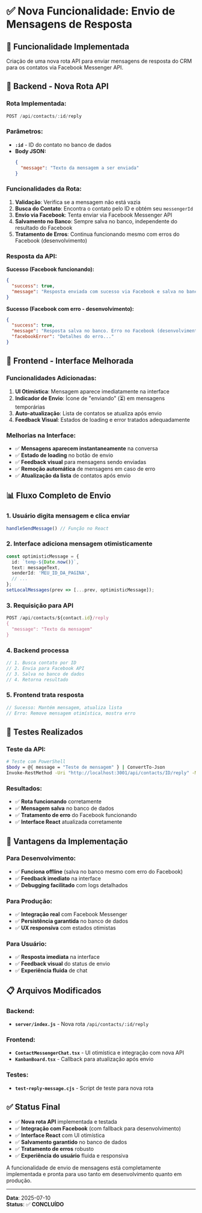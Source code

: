 # ✅ Nova Funcionalidade: Envio de Mensagens de Resposta

## 🎯 **Funcionalidade Implementada**
Criação de uma nova rota API para enviar mensagens de resposta do CRM para os contatos via Facebook Messenger API.

## 🔧 **Backend - Nova Rota API**

### **Rota Implementada:**
```javascript
POST /api/contacts/:id/reply
```

### **Parâmetros:**
- **`:id`** - ID do contato no banco de dados
- **Body JSON:**
  ```json
  {
    "message": "Texto da mensagem a ser enviada"
  }
  ```

### **Funcionalidades da Rota:**

1. **Validação**: Verifica se a mensagem não está vazia
2. **Busca do Contato**: Encontra o contato pelo ID e obtém seu `messengerId`
3. **Envio via Facebook**: Tenta enviar via Facebook Messenger API
4. **Salvamento no Banco**: Sempre salva no banco, independente do resultado do Facebook
5. **Tratamento de Erros**: Continua funcionando mesmo com erros do Facebook (desenvolvimento)

### **Resposta da API:**

**Sucesso (Facebook funcionando):**
```json
{
  "success": true,
  "message": "Resposta enviada com sucesso via Facebook e salva no banco."
}
```

**Sucesso (Facebook com erro - desenvolvimento):**
```json
{
  "success": true,
  "message": "Resposta salva no banco. Erro no Facebook (desenvolvimento)",
  "facebookError": "Detalhes do erro..."
}
```

## 🎨 **Frontend - Interface Melhorada**

### **Funcionalidades Adicionadas:**

1. **UI Otimística**: Mensagem aparece imediatamente na interface
2. **Indicador de Envio**: Ícone de "enviando" (⏳) em mensagens temporárias
3. **Auto-atualização**: Lista de contatos se atualiza após envio
4. **Feedback Visual**: Estados de loading e error tratados adequadamente

### **Melhorias na Interface:**

- ✅ **Mensagens aparecem instantaneamente** na conversa
- ✅ **Estado de loading** no botão de envio
- ✅ **Feedback visual** para mensagens sendo enviadas
- ✅ **Remoção automática** de mensagens em caso de erro
- ✅ **Atualização da lista** de contatos após envio

## 📊 **Fluxo Completo de Envio**

### **1. Usuário digita mensagem e clica enviar**
```typescript
handleSendMessage() // Função no React
```

### **2. Interface adiciona mensagem otimisticamente**
```typescript
const optimisticMessage = {
  id: `temp-${Date.now()}`,
  text: messageText,
  senderId: 'MEU_ID_DA_PAGINA',
  // ...
};
setLocalMessages(prev => [...prev, optimisticMessage]);
```

### **3. Requisição para API**
```typescript
POST /api/contacts/${contact.id}/reply
{
  "message": "Texto da mensagem"
}
```

### **4. Backend processa**
```javascript
// 1. Busca contato por ID
// 2. Envia para Facebook API
// 3. Salva no banco de dados
// 4. Retorna resultado
```

### **5. Frontend trata resposta**
```typescript
// Sucesso: Mantém mensagem, atualiza lista
// Erro: Remove mensagem otimística, mostra erro
```

## 🧪 **Testes Realizados**

### **Teste da API:**
```bash
# Teste com PowerShell
$body = @{ message = "Teste de mensagem" } | ConvertTo-Json
Invoke-RestMethod -Uri "http://localhost:3001/api/contacts/ID/reply" -Method POST -Body $body -ContentType "application/json"
```

### **Resultados:**
- ✅ **Rota funcionando** corretamente
- ✅ **Mensagem salva** no banco de dados
- ✅ **Tratamento de erro** do Facebook funcionando
- ✅ **Interface React** atualizada corretamente

## 🚀 **Vantagens da Implementação**

### **Para Desenvolvimento:**
- ✅ **Funciona offline** (salva no banco mesmo com erro do Facebook)
- ✅ **Feedback imediato** na interface
- ✅ **Debugging facilitado** com logs detalhados

### **Para Produção:**
- ✅ **Integração real** com Facebook Messenger
- ✅ **Persistência garantida** no banco de dados
- ✅ **UX responsiva** com estados otimistas

### **Para Usuário:**
- ✅ **Resposta imediata** na interface
- ✅ **Feedback visual** do status de envio
- ✅ **Experiência fluida** de chat

## 📋 **Arquivos Modificados**

### **Backend:**
- **`server/index.js`** - Nova rota `/api/contacts/:id/reply`

### **Frontend:**
- **`ContactMessengerChat.tsx`** - UI otimística e integração com nova API
- **`KanbanBoard.tsx`** - Callback para atualização após envio

### **Testes:**
- **`test-reply-message.cjs`** - Script de teste para nova rota

## ✅ **Status Final**

- ✅ **Nova rota API** implementada e testada
- ✅ **Integração com Facebook** (com fallback para desenvolvimento)
- ✅ **Interface React** com UI otimística
- ✅ **Salvamento garantido** no banco de dados
- ✅ **Tratamento de erros** robusto
- ✅ **Experiência do usuário** fluida e responsiva

A funcionalidade de envio de mensagens está completamente implementada e pronta para uso tanto em desenvolvimento quanto em produção.

---
**Data**: 2025-07-10  
**Status**: ✅ **CONCLUÍDO**
